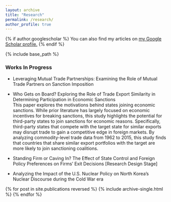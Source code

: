 ```yaml
---
layout: archive
title: "Research"
permalink: /research/
author_profile: true
---
```


{% if author.googlescholar %}
  You can also find my articles on <u><a href="{{author.googlescholar}}">my Google Scholar profile</a>.</u>
{% endif %}

{% include base_path %}
<h3> Works In Progress </h3> 

<ul>
<li>Leveraging Mutual Trade Partnerships: Examining the Role of Mutual Trade Partners on Sanction Imposition
  </li>
</ul>

<ul>
<li>Who Gets on Board? Exploring the Role of Trade Export Similarity in Determining Participation in Economic Sanctions
 </li>
  This paper explores the motivations behind states joining economic sanctions. While prior literature has largely focused on economic incentives for breaking sanctions, this study highlights the potential for third-party states to join sanctions for economic reasons. Specifically, third-party states that compete with the target state for similar exports may disrupt trade to gain a competitive edge in foreign markets. By analyzing commodity-level trade data from 1962 to 2015, this study finds that countries that share similar export portfolios with the target are more likely to join sanctioning coalitions.
</ul>

<ul>
<li>Standing Firm or Caving In? The Effect of State Control and Foreign Policy Preferences on Firms’ Exit Decisions [Research Design Stage]
 </li>
</ul>

<ul>
<li>Analyzing the Impact of the U.S. Nuclear Policy on North Korea’s Nuclear Discourse during the Cold War era
 </li>
</ul>


{% for post in site.publications reversed %}
  {% include archive-single.html %}
{% endfor %}
